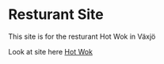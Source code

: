 # Resturant Site
This site is for the resturant Hot Wok in Växjö

Look at site here [Hot Wok](https://hotwok-286ee.web.app/)
